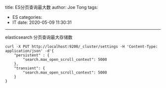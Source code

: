 title: ES分页查询最大数
author: Joe Tong
tags:
  - ES
categories: 
  - IT
date: 2020-05-09 11:30:31
---


elasticsearch 分页查询最大存储数

```
curl -X PUT http://localhost:9200/_cluster/settings -H 'Content-Type: application/json' -d'{
    "persistent" : {
        "search.max_open_scroll_context": 5000
    },
    "transient": {
        "search.max_open_scroll_context": 5000
    }
}
```


